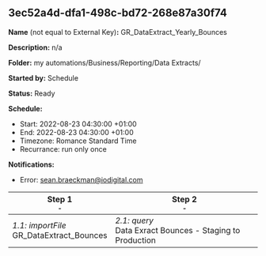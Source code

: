 ## 3ec52a4d-dfa1-498c-bd72-268e87a30f74

**Name** (not equal to External Key)**:** GR_DataExtract_Yearly_Bounces

**Description:** n/a

**Folder:** my automations/Business/Reporting/Data Extracts/

**Started by:** Schedule

**Status:** Ready

**Schedule:**

* Start: 2022-08-23 04:30:00 +01:00
* End: 2022-08-23 04:30:00 +01:00
* Timezone: Romance Standard Time
* Recurrance: run only once

**Notifications:**

* Error: sean.braeckman@iodigital.com

| Step 1<br>_<small>-</small>_ | Step 2<br>_<small>-</small>_ |
| --- | --- |
| _1.1: importFile_<br>GR_DataExtract_Bounces | _2.1: query_<br>Data Exract Bounces - Staging to Production |
